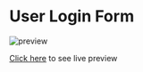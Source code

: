 # User Login Form

![preview](./design/design.gif)

[Click here](https://kaentovidal.github.io/user-login/) to see live preview

